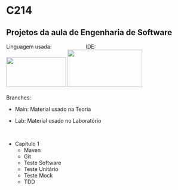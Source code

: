 # C214

## Projetos da aula de Engenharia de Software

<div>Linguagem usada: &emsp;&emsp;&emsp;&emsp;&emsp;&emsp; IDE: <div/>

<div>
  <img height="80" width="160" src="https://cdn.jsdelivr.net/gh/devicons/devicon/icons/java/java-original-wordmark.svg" />
  <img height="100" width="200" src="https://cdn.jsdelivr.net/gh/devicons/devicon/icons/intellij/intellij-original-wordmark.svg" />
<div/>

<br>
Branches:

  - Main: Material usado na Teoria
  
  - Lab: Material usado no Laboratório
 
<br>
  
  - Capitulo 1
    <br>
    - Maven
    - Git
    - Teste Software
    - Teste Unitário
    - Teste Mock
    - TDD
